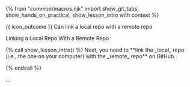 {% from "common/macros.njk" import show_git_tabs, show_hands_on_practical, show_lesson_intro with context %}

<span id="prereqs"></span>

<span id="outcomes">{{ icon_outcome }} Can link a local repo with a remote repo</span>

<span id="title">Linking a Local Repo With a Remote Repo</span>

<div id="body">
{% call show_lesson_intro() %}
Next, you need to **link the _local_ repo (i.e., the one on your computer) with the _remote_ repo** on GitHub.


{% endcall %}

...


</div>

<div id="extras">
</div>
